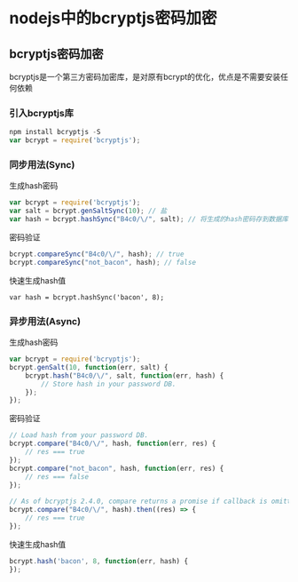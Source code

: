 # nodejs中的bcryptjs密码加密

## bcryptjs密码加密
bcryptjs是一个第三方密码加密库，是对原有bcrypt的优化，优点是不需要安装任何依赖

### 引入bcryptjs库
```js
npm install bcryptjs -S
var bcrypt = require('bcryptjs');
```

### 同步用法(Sync)
生成hash密码
```js
var bcrypt = require('bcryptjs');
var salt = bcrypt.genSaltSync(10); // 盐
var hash = bcrypt.hashSync("B4c0/\/", salt); // 将生成的hash密码存到数据库中
```

密码验证
```js
bcrypt.compareSync("B4c0/\/", hash); // true 
bcrypt.compareSync("not_bacon", hash); // false 
```

快速生成hash值
```
var hash = bcrypt.hashSync('bacon', 8);
```

### 异步用法(Async)
生成hash密码
```js
var bcrypt = require('bcryptjs');
bcrypt.genSalt(10, function(err, salt) {
    bcrypt.hash("B4c0/\/", salt, function(err, hash) {
        // Store hash in your password DB. 
    });
});
```

密码验证
```js
// Load hash from your password DB. 
bcrypt.compare("B4c0/\/", hash, function(err, res) {
    // res === true 
});
bcrypt.compare("not_bacon", hash, function(err, res) {
    // res === false 
});
 
// As of bcryptjs 2.4.0, compare returns a promise if callback is omitted: 
bcrypt.compare("B4c0/\/", hash).then((res) => {
    // res === true 
});
```

快速生成hash值
```js
bcrypt.hash('bacon', 8, function(err, hash) {
});
```